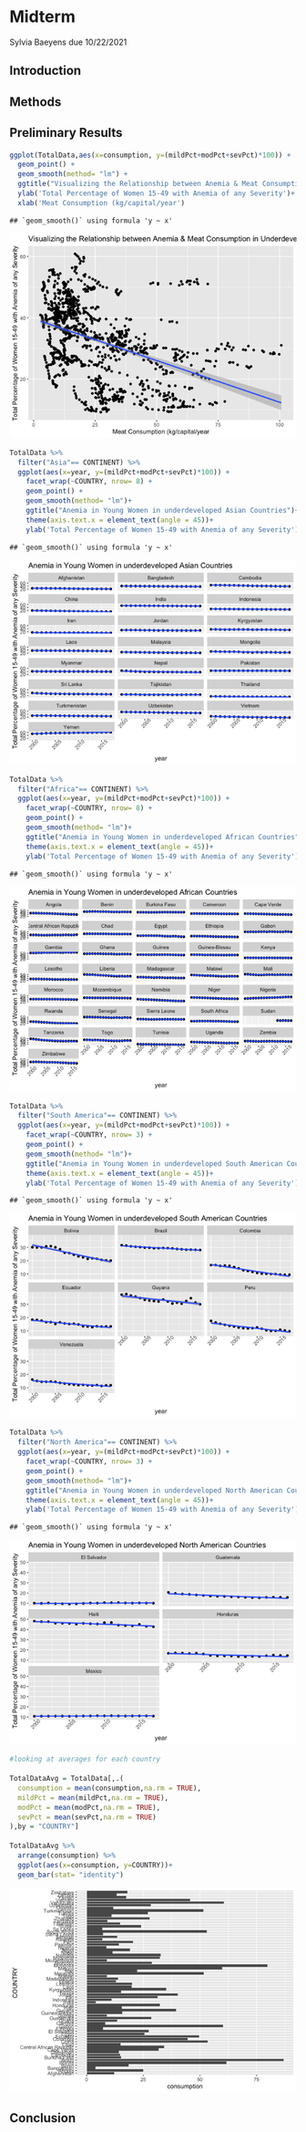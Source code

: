 Midterm
================
Sylvia Baeyens
due 10/22/2021

## Introduction

## Methods

## Preliminary Results

``` r
ggplot(TotalData,aes(x=consumption, y=(mildPct+modPct+sevPct)*100)) +
  geom_point() +
  geom_smooth(method= "lm") +
  ggtitle("Visualizing the Relationship between Anemia & Meat Consumption in Underdeveloped Countries")+
  ylab('Total Percentage of Women 15-49 with Anemia of any Severity')+
  xlab('Meat Consumption (kg/capital/year')
```

    ## `geom_smooth()` using formula 'y ~ x'

![](Midterm_files/figure-gfm/unnamed-chunk-1-1.png)<!-- -->

``` r
TotalData %>%
  filter("Asia"== CONTINENT) %>%
  ggplot(aes(x=year, y=(mildPct+modPct+sevPct)*100)) +
    facet_wrap(~COUNTRY, nrow= 8) +
    geom_point() +
    geom_smooth(method= "lm")+
    ggtitle("Anemia in Young Women in underdeveloped Asian Countries")+
    theme(axis.text.x = element_text(angle = 45))+
    ylab('Total Percentage of Women 15-49 with Anemia of any Severity')
```

    ## `geom_smooth()` using formula 'y ~ x'

![](Midterm_files/figure-gfm/unnamed-chunk-1-2.png)<!-- -->

``` r
TotalData %>%
  filter("Africa"== CONTINENT) %>%
  ggplot(aes(x=year, y=(mildPct+modPct+sevPct)*100)) +
    facet_wrap(~COUNTRY, nrow= 8) +
    geom_point() +
    geom_smooth(method= "lm")+
    ggtitle("Anemia in Young Women in underdeveloped African Countries")+
    theme(axis.text.x = element_text(angle = 45))+
    ylab('Total Percentage of Women 15-49 with Anemia of any Severity')
```

    ## `geom_smooth()` using formula 'y ~ x'

![](Midterm_files/figure-gfm/unnamed-chunk-1-3.png)<!-- -->

``` r
TotalData %>%
  filter("South America"== CONTINENT) %>%
  ggplot(aes(x=year, y=(mildPct+modPct+sevPct)*100)) +
    facet_wrap(~COUNTRY, nrow= 3) +
    geom_point() +
    geom_smooth(method= "lm")+
    ggtitle("Anemia in Young Women in underdeveloped South American Countries")+
    theme(axis.text.x = element_text(angle = 45))+
    ylab('Total Percentage of Women 15-49 with Anemia of any Severity')
```

    ## `geom_smooth()` using formula 'y ~ x'

![](Midterm_files/figure-gfm/unnamed-chunk-1-4.png)<!-- -->

``` r
TotalData %>%
  filter("North America"== CONTINENT) %>%
  ggplot(aes(x=year, y=(mildPct+modPct+sevPct)*100)) +
    facet_wrap(~COUNTRY, nrow= 3) +
    geom_point() +
    geom_smooth(method= "lm")+
    ggtitle("Anemia in Young Women in underdeveloped North American Countries")+
    theme(axis.text.x = element_text(angle = 45))+
    ylab('Total Percentage of Women 15-49 with Anemia of any Severity')
```

    ## `geom_smooth()` using formula 'y ~ x'

![](Midterm_files/figure-gfm/unnamed-chunk-1-5.png)<!-- -->

``` r
#looking at averages for each country

TotalDataAvg = TotalData[,.(
  consumption = mean(consumption,na.rm = TRUE),
  mildPct = mean(mildPct,na.rm = TRUE),
  modPct = mean(modPct,na.rm = TRUE),
  sevPct = mean(sevPct,na.rm = TRUE)
),by = "COUNTRY"]

TotalDataAvg %>%
  arrange(consumption) %>%
  ggplot(aes(x=consumption, y=COUNTRY))+
  geom_bar(stat= "identity") 
```

![](Midterm_files/figure-gfm/unnamed-chunk-2-1.png)<!-- -->

## Conclusion
